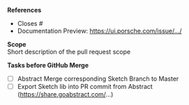 **References**  
- Closes #
- Documentation Preview: https://ui.porsche.com/issue/.../

**Scope**  
Short description of the pull request scope

**Tasks before GitHub Merge**  
- [ ] Abstract Merge corresponding Sketch Branch to Master
- [ ] Export Sketch lib into PR commit from Abstract (https://share.goabstract.com/...)

